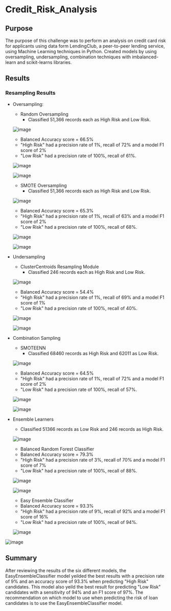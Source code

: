 # Credit_Risk_Analysis

## Purpose
The purpose of this challenge was to perform an analysis on credit card risk for applicants using data form LendingClub, a peer-to-peer lending service, using Machine Learning techniques in Python. Created models by using oversampling, undersampling, combination techniques with imbalanced-learn and scikit-learns libraries. 

## Results
### Resampling Results

* Oversampling: 
    
    - Random Oversampling
        - Classified 51,366 records each as High Risk and Low Risk. 
        
    ![image](https://user-images.githubusercontent.com/111200771/216797423-bce8d684-1021-4916-930c-3d77919e7c28.png)
 
    * Balanced Accuracy score = 66.5%
    * "High Risk" had a precision rate of 1%, recall of 72% and a model F1 score of 2%
    * "Low Risk" had a precision rate of 100%, recall of 61%.
    
    ![image](https://user-images.githubusercontent.com/111200771/216797434-42377385-11e5-4101-a9ee-1203da32d2fe.png)

    ![image](https://user-images.githubusercontent.com/111200771/216797450-3d3a37ac-c27a-44ca-aedb-30c7fa2401cd.png)

   - SMOTE Oversampling
        - Classified 51,366 records each as High Risk and Low Risk. 
        
    ![image](https://user-images.githubusercontent.com/111200771/216797509-7a837e54-8b28-4cad-9367-d6c55793a9a9.png)

   * Balanced Accuracy score = 65.3%
   * "High Risk" had a precision rate of 1%, recall of 63% and a model F1 score of 2%
   * "Low Risk" had a precision rate of 100%, recall of 68%.
   
    ![image](https://user-images.githubusercontent.com/111200771/216797538-8550ae48-5e92-4cc4-b735-7b4177d3243e.png)

    ![image](https://user-images.githubusercontent.com/111200771/216797545-582bfe4f-fb22-40a3-bced-fab694dcf731.png)

* Undersampling

    - ClusterCentroids Resampling Module 
        - Classified 246 records each as High Risk and Low Risk. 
        
    ![image](https://user-images.githubusercontent.com/111200771/216797553-1ba60058-7e10-4a87-9b2d-8a553ed7d95d.png)

    * Balanced Accuracy score = 54.4%
    * "High Risk" had a precision rate of 1%, recall of 69% and a model F1 score of 1%
    * "Low Risk" had a precision rate of 100%, recall of 40%.
 
    ![image](https://user-images.githubusercontent.com/111200771/216797578-8cec5047-1e98-469a-a34f-229771dec6d6.png)

    ![image](https://user-images.githubusercontent.com/111200771/216797587-0a1e0c31-649b-4a0a-8eb8-bdd1b6840f63.png)

* Combination Sampling
    - SMOTEENN
        - Classified 68460 records as High Risk and 62011 as Low Risk. 
        
    ![image](https://user-images.githubusercontent.com/111200771/216797594-10381f6f-3f43-4d07-b4a9-6f192ba25e2c.png)

    * Balanced Accuracy score = 64.5%
    * "High Risk" had a precision rate of 1%, recall of 72% and a model F1 score of 2%
    * "Low Risk" had a precision rate of 100%, recall of 57%.
    
    ![image](https://user-images.githubusercontent.com/111200771/216797606-53efab80-438c-41bc-8fd3-d478ede9f1c9.png)

    ![image](https://user-images.githubusercontent.com/111200771/216797609-20208064-4262-4629-be56-17d32942e87c.png)

* Ensemble Learners
    - Classified 51366 records as Low Risk and 246 records as High Risk. 
    
    ![image](https://user-images.githubusercontent.com/111200771/216797659-821d688c-dd7a-4347-9235-ec31a11e5006.png)
    
    - Balanced Random Forest Classifier

    * Balanced Accuracy score = 79.3%
    * "High Risk" had a precision rate of 3%, recall of 70% and a model F1 score of 7%
    * "Low Risk" had a precision rate of 100%, recall of 88%.
    
    ![image](https://user-images.githubusercontent.com/111200771/216797678-08a19824-cbb7-4fad-a620-78cd20e614bb.png)
    
    ![image](https://user-images.githubusercontent.com/111200771/216797683-dab2e6ef-8296-46dc-8bf9-cccdb7f0d798.png)

    - Easy Ensemble Classifier

    * Balanced Accuracy score = 93.3%
    * "High Risk" had a precision rate of 9%, recall of 92% and a model F1 score of 16%
    * "Low Risk" had a precision rate of 100%, recall of 94%.
    
    ![image](https://user-images.githubusercontent.com/111200771/216797700-0d350dc5-df6e-4c7b-baca-0a5d36f3ed9c.png)
    
![image](https://user-images.githubusercontent.com/111200771/216797724-cb569a69-2b41-4bb0-8aa6-3dc082feb1ba.png)

## Summary
After reviewing the results of the six different models, the EasyEnsembleClassifier model yeilded the best results with a precision rate of 9% and an accuracy score of 93.3% when predicting "High Risk" candidates. This model also yeild the best result for predicting "Low Risk" candidates with a sensitivity of 94% and an F1 score of 97%. The recommendation on which model to use when predicting the risk of loan candidates is to use the EasyEnsembleClassifier model. 
